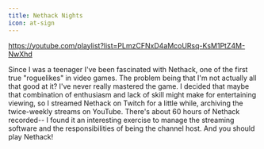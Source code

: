 ```yaml
---
title: Nethack Nights
icon: at-sign
---
```


https://youtube.com/playlist?list=PLmzCFNxD4aMcoURsq-KsM1PtZ4M-NwXhd

Since I was a teenager I've been fascinated with Nethack, one of the first true "roguelikes" in video games. The problem being that I'm not actually all that good at it? I've never really mastered the game. I decided that maybe that combination of enthusiasm and lack of skill might make for entertaining viewing, so I streamed Nethack on Twitch for a little while, archiving the twice-weekly streams on YouTube. There's about 60 hours of Nethack recorded-- I found it an interesting exercise to manage the streaming software and the responsibilities of being the channel host. And you should play Nethack!
